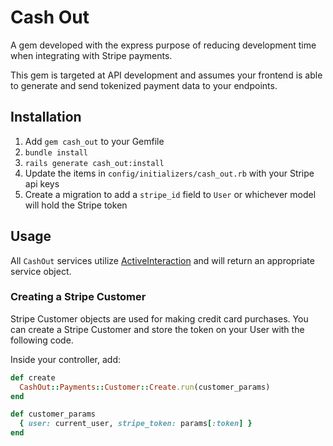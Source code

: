 # Cash Out

A gem developed with the express purpose of reducing development time when integrating
with Stripe payments.

This gem is targeted at API development and assumes your frontend is able to generate
and send tokenized payment data to your endpoints.

## Installation

1. Add `gem cash_out` to your Gemfile
1. `bundle install`
1. `rails generate cash_out:install`
1. Update the items in `config/initializers/cash_out.rb` with your Stripe api keys
1. Create a migration to add a `stripe_id` field to `User` or whichever model will hold the Stripe token

## Usage

All `CashOut` services utilize [ActiveInteraction](https://github.com/AaronLasseigne/active_interaction)
and will return an appropriate service object.

### Creating a Stripe Customer

Stripe Customer objects are used for making credit card purchases. You can create a
Stripe Customer and store the token on your User with the following code.

Inside your controller, add:
```ruby
def create
  CashOut::Payments::Customer::Create.run(customer_params)
end

def customer_params
  { user: current_user, stripe_token: params[:token] }
end
```
